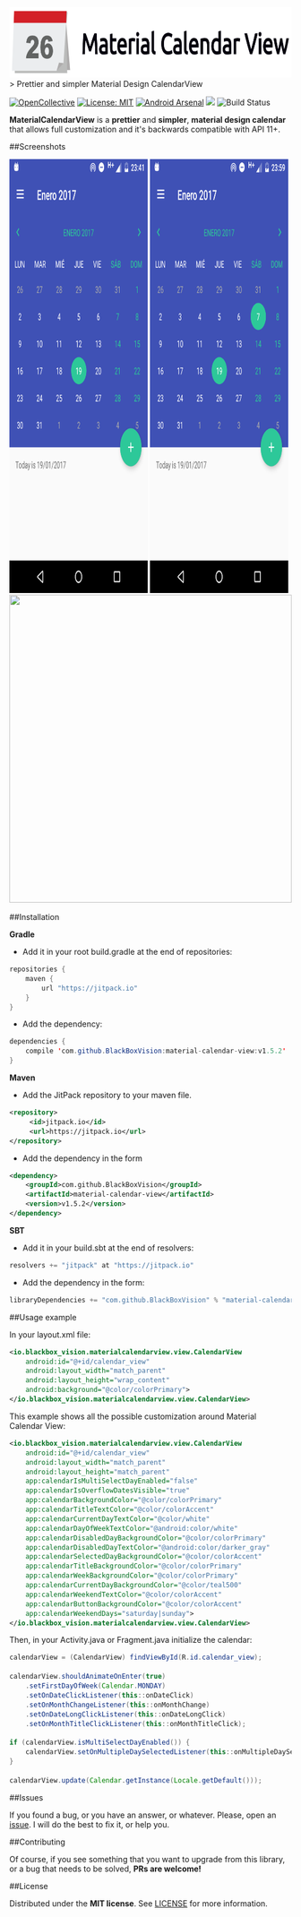 <img src="https://raw.githubusercontent.com/BlackBoxVision/material-calendar-view/master/art/logo.png" width="720px" height="125px">
> Prettier and simpler Material Design CalendarView

[![OpenCollective](https://opencollective.com/material-calendar-view/backers/badge.svg)](https://opencollective.com/material-calendar-view/backers/badge.svg) [![License: MIT](https://img.shields.io/badge/License-MIT-brightgreen.svg)](https://opensource.org/licenses/MIT) [![Android Arsenal](https://img.shields.io/badge/Android%20Arsenal-Material%20Calendar%20View-brightgreen.svg?style=flat)](http://android-arsenal.com/details/1/2715) [![](https://jitpack.io/v/BlackBoxVision/material-calendar-view.svg)](https://jitpack.io/#BlackBoxVision/material-calendar-view) ![Build Status](https://travis-ci.org/BlackBoxVision/material-calendar-view.svg?branch=master) 

**MaterialCalendarView** is a **prettier** and **simpler**, **material design calendar** that allows full customization and it's backwards compatible with API 11+.

##Screenshots

<div style="align:center; display:inline-block; width:100%;">
	<img src="https://raw.githubusercontent.com/BlackBoxVision/material-calendar-view/master/art/newer.png" height="775" width="49%">
	<img src="https://raw.githubusercontent.com/BlackBoxVision/material-calendar-view/master/art/other.png" height="775" width="49%">
</div>

<img src="https://i.imgur.com/ViolZD2.gif" height="550" width="100%" style="align: center;">

##Installation

**Gradle**

- Add it in your root build.gradle at the end of repositories:

```java
repositories {
	maven { 
	    url "https://jitpack.io"
	}
}
```

- Add the dependency:

```java
dependencies {
    compile 'com.github.BlackBoxVision:material-calendar-view:v1.5.2'
}
```
**Maven**

- Add the JitPack repository to your maven file. 

```xml
<repository>
     <id>jitpack.io</id>
     <url>https://jitpack.io</url>
</repository>
```
- Add the dependency in the form

```xml
<dependency>
    <groupId>com.github.BlackBoxVision</groupId>
    <artifactId>material-calendar-view</artifactId>
    <version>v1.5.2</version>
</dependency>
```
**SBT**

- Add it in your build.sbt at the end of resolvers:

```java
resolvers += "jitpack" at "https://jitpack.io"
```

- Add the dependency in the form:

```java
libraryDependencies += "com.github.BlackBoxVision" % "material-calendar-view" % "v1.5.2"	
```

##Usage example

In your layout.xml file:

```xml
<io.blackbox_vision.materialcalendarview.view.CalendarView
	android:id="@+id/calendar_view"
	android:layout_width="match_parent"
	android:layout_height="wrap_content"
	android:background="@color/colorPrimary">
</io.blackbox_vision.materialcalendarview.view.CalendarView>
```

This example shows all the possible customization around Material Calendar View:

```xml
<io.blackbox_vision.materialcalendarview.view.CalendarView
	android:id="@+id/calendar_view"
	android:layout_width="match_parent"
	android:layout_height="match_parent"
	app:calendarIsMultiSelectDayEnabled="false"
	app:calendarIsOverflowDatesVisible="true"
	app:calendarBackgroundColor="@color/colorPrimary"
	app:calendarTitleTextColor="@color/colorAccent"
	app:calendarCurrentDayTextColor="@color/white"
	app:calendarDayOfWeekTextColor="@android:color/white"
	app:calendarDisabledDayBackgroundColor="@color/colorPrimary"
	app:calendarDisabledDayTextColor="@android:color/darker_gray"
	app:calendarSelectedDayBackgroundColor="@color/colorAccent"
	app:calendarTitleBackgroundColor="@color/colorPrimary"
	app:calendarWeekBackgroundColor="@color/colorPrimary"
	app:calendarCurrentDayBackgroundColor="@color/teal500"
	app:calendarWeekendTextColor="@color/colorAccent"
	app:calendarButtonBackgroundColor="@color/colorAccent"
	app:calendarWeekendDays="saturday|sunday">
</io.blackbox_vision.materialcalendarview.view.CalendarView>
```
Then, in your Activity.java or Fragment.java initialize the calendar: 

```java
calendarView = (CalendarView) findViewById(R.id.calendar_view);

calendarView.shouldAnimateOnEnter(true)
	.setFirstDayOfWeek(Calendar.MONDAY)	
	.setOnDateClickListener(this::onDateClick)
	.setOnMonthChangeListener(this::onMonthChange)
	.setOnDateLongClickListener(this::onDateLongClick)
	.setOnMonthTitleClickListener(this::onMonthTitleClick);

if (calendarView.isMultiSelectDayEnabled()) {
	calendarView.setOnMultipleDaySelectedListener(this::onMultipleDaySelected);
}

calendarView.update(Calendar.getInstance(Locale.getDefault()));
```

##Issues

If you found a bug, or you have an answer, or whatever. Please, open an [issue](https://github.com/BlackBoxVision/material-calendar-view/issues). I will do the best to fix it, or help you.

##Contributing

Of course, if you see something that you want to upgrade from this library, or a bug that needs to be solved, **PRs are welcome!**

##License

Distributed under the **MIT license**. See [LICENSE](https://github.com/BlackBoxVision/material-calendar-view/blob/master/LICENSE) for more information.

